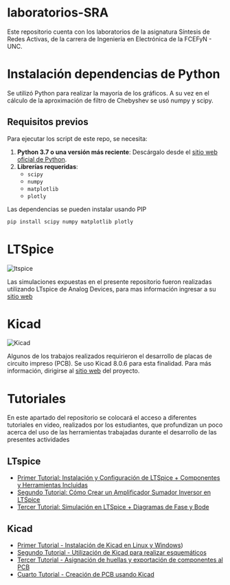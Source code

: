 # laboratorios-SRA
Este repositorio cuenta con los laboratorios de la asignatura Síntesis de Redes Activas, de la carrera de Ingeniería en Electrónica de la FCEFyN - UNC.

# Instalación dependencias de Python
Se utilizó Python para realizar la mayoría de los gráficos. A su vez en el cálculo de la aproximación de filtro de Chebyshev se usó numpy y scipy.

## Requisitos previos

Para ejecutar los script de este repo, se necesita:

1. **Python 3.7 o una versión más reciente**: Descárgalo desde el [sitio web oficial de Python](https://www.python.org/downloads/).
2. **Librerías requeridas**:
   - `scipy`
   - `numpy`
   - `matplotlib`
   - `plotly`

Las dependencias se pueden instalar usando PIP
```bash
pip install scipy numpy matplotlib plotly
```

# LTSpice
![ltspice](https://images.sftcdn.net/images/t_app-icon-s/p/d55e21eb-857a-4b0e-8403-584ec5ce0543/1490032411/ltspice-icon.jpg)

Las simulaciones expuestas en el presente repositorio fueron realizadas utilizando LTspice de Analog Devices, para mas información ingresar a su [sitio web](https://www.analog.com/en/resources/design-tools-and-calculators/ltspice-simulator.html)


# Kicad
![Kicad](https://upload.wikimedia.org/wikipedia/commons/thumb/5/59/KiCad-Logo.svg/335px-KiCad-Logo.svg.png)

Algunos de los trabajos realizados requirieron el desarrollo de placas de circuito impreso (PCB). Se uso Kicad 8.0.6 para esta finalidad. Para más información, dirigirse al [sitio web](kicad.org) del proyecto.


# Tutoriales

En este apartado del repositorio se colocará el acceso a diferentes tutoriales en video, realizados por los estudiantes, que profundizan un poco acerca del uso de las herramientas trabajadas durante el desarrollo de las presentes actividades

## LTspice
- [Primer Tutorial: Instalación y Configuración de LTSpice + Componentes y Herramientas Incluidas](https://www.youtube.com/watch?v=8eU4OkuLDko)
- [Segundo Tutorial: Cómo Crear un Amplificador Sumador Inversor en LTSpice](https://www.youtube.com/watch?v=xFDNSKlyUxU)
- [Tercer Tutorial: Simulación en LTSpice + Diagramas de Fase y Bode](https://www.youtube.com/watch?v=1XbrADAF3E8)

## Kicad
- [Primer Tutorial  - Instalación de Kicad en Linux y Windows](https://youtu.be/r6Cftlv0W8k))
- [Segundo Tutorial  - Utilización de Kicad para realizar esquemáticos](https://youtu.be/AmCJIVljmYw)
- [Tercer Tutorial  - Asignación de huellas y exportación de componentes al PCB](https://youtu.be/4QtPsmXvcmw)
- [Cuarto Tutorial - Creación de PCB usando Kicad](https://youtu.be/VFZ34iJKWYY)

